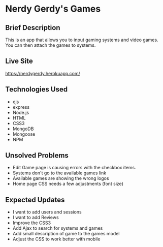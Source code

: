# Nerdy Gerdy's Games
## Brief Description
This is an app that allows you to input gaming systems and video games. You can then attach the games to systems.

## Live Site
https://nerdygerdy.herokuapp.com/

## Technologies Used
- ejs
- express
- Node.js
- HTML
- CSS3
- MongoDB
- Mongoose
- NPM

## Unsolved Problems
- Edit Game page is causing errors with the checkbox items.
- Systems don't go to the available games link
- Available games are showing the wrong logos
- Home page CSS needs a few adjustments (font size)

## Expected Updates
- I want to add users and sessions
- I want to add Reviews
- Improve the CSS3
- Add Ajax to search for systems and games
- Add small description of game to the games model
- Adjust the CSS to work better with mobile
